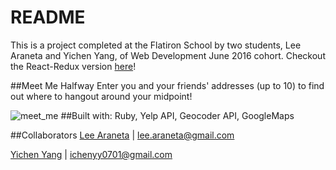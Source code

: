 # README
This is a project completed at the Flatiron School by two students, Lee Araneta and Yichen Yang, of Web Development June 2016 cohort.
Checkout the React-Redux version [here](https://github.com/yicheny001/meet-me-half-way-react)!

##Meet Me Halfway
Enter you and your friends' addresses (up to 10) to find out where to hangout around your midpoint!

![meet_me](https://postimg.org/image/6oi8f1j5f/)
##Built with:
Ruby, Yelp API, Geocoder API, GoogleMaps

##Collaborators
[Lee Araneta](https://github.com/leearaneta/) | lee.araneta@gmail.com

[Yichen Yang](https://github.com/yicheny001/) | ichenyy0701@gmail.com
